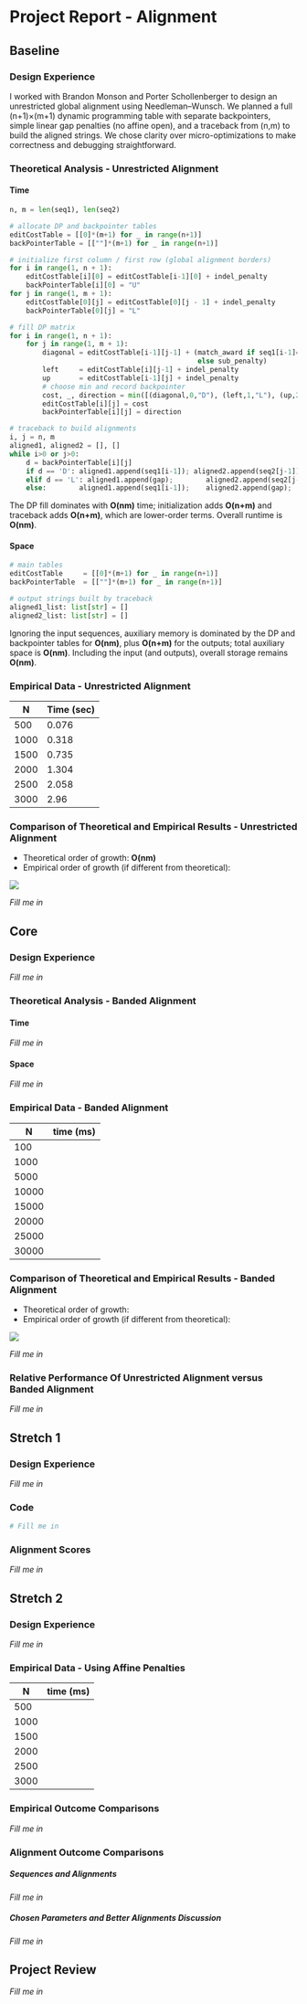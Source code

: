 # Project Report - Alignment

## Baseline

### Design Experience

I worked with Brandon Monson and Porter Schollenberger to design an unrestricted global alignment using Needleman–Wunsch. We planned a full (n+1)×(m+1) dynamic programming table with separate backpointers, simple linear gap penalties (no affine open), and a traceback from (n,m) to build the aligned strings. We chose clarity over micro-optimizations to make correctness and debugging straightforward.

### Theoretical Analysis - Unrestricted Alignment

#### Time

```py
n, m = len(seq1), len(seq2)

# allocate DP and backpointer tables
editCostTable = [[0]*(m+1) for _ in range(n+1)]                                   #            O(nm): allocate and zero-initialize
backPointerTable = [[""]*(m+1) for _ in range(n+1)]                                #            O(nm): allocate backpointers

# initialize first column / first row (global alignment borders)
for i in range(1, n + 1):                                                          #            O(n)
    editCostTable[i][0] = editCostTable[i-1][0] + indel_penalty
    backPointerTable[i][0] = "U"
for j in range(1, m + 1):                                                          #            O(m)
    editCostTable[0][j] = editCostTable[0][j - 1] + indel_penalty
    backPointerTable[0][j] = "L"

# fill DP matrix
for i in range(1, n + 1):                                                          #            O(n)
    for j in range(1, m + 1):                                                      #            O(m) → nested ⇒ O(nm)
        diagonal = editCostTable[i-1][j-1] + (match_award if seq1[i-1]==seq2[j-1]
                                              else sub_penalty)                    #            O(1)
        left     = editCostTable[i][j-1] + indel_penalty                           #            O(1)
        up       = editCostTable[i-1][j] + indel_penalty                           #            O(1)
        # choose min and record backpointer
        cost, _, direction = min([(diagonal,0,"D"), (left,1,"L"), (up,2,"U")])     #            O(1)
        editCostTable[i][j] = cost
        backPointerTable[i][j] = direction

# traceback to build alignments
i, j = n, m
aligned1, aligned2 = [], []
while i>0 or j>0:                                                                  #            O(n+m): one step per move
    d = backPointerTable[i][j]
    if d == 'D': aligned1.append(seq1[i-1]); aligned2.append(seq2[j-1]); i-=1; j-=1
    elif d == 'L': aligned1.append(gap);        aligned2.append(seq2[j-1]); j-=1
    else:        aligned1.append(seq1[i-1]);    aligned2.append(gap);        i-=1
```

The DP fill dominates with **O(nm)** time; initialization adds **O(n+m)** and traceback adds **O(n+m)**, which are lower-order terms. Overall runtime is **O(nm)**.

#### Space

```py
# main tables
editCostTable     = [[0]*(m+1) for _ in range(n+1)]                                #            O(nm): numeric DP table
backPointerTable  = [[""]*(m+1) for _ in range(n+1)]                                #            O(nm): backpointers

# output strings built by traceback
aligned1_list: list[str] = []                                                      #            O(n+m): stores final alignment 1
aligned2_list: list[str] = []                                                      #            O(n+m): stores final alignment 2
```

Ignoring the input sequences, auxiliary memory is dominated by the DP and backpointer tables for **O(nm)**, plus **O(n+m)** for the outputs; total auxiliary space is **O(nm)**. Including the input (and outputs), overall storage remains **O(nm)**.

### Empirical Data - Unrestricted Alignment

| N    | Time (sec) |
| ---- | ---------- |
| 500  | 0.076      |
| 1000 | 0.318      |
| 1500 | 0.735      |
| 2000 | 1.304      |
| 2500 | 2.058      |
| 3000 | 2.96       |

### Comparison of Theoretical and Empirical Results - Unrestricted Alignment

- Theoretical order of growth: **O(nm)**
- Empirical order of growth (if different from theoretical):

![](fill-me-in.png)

_Fill me in_

## Core

### Design Experience

_Fill me in_

### Theoretical Analysis - Banded Alignment

#### Time

_Fill me in_

#### Space

_Fill me in_

### Empirical Data - Banded Alignment

| N     | time (ms) |
| ----- | --------- |
| 100   |           |
| 1000  |           |
| 5000  |           |
| 10000 |           |
| 15000 |           |
| 20000 |           |
| 25000 |           |
| 30000 |           |

### Comparison of Theoretical and Empirical Results - Banded Alignment

- Theoretical order of growth:
- Empirical order of growth (if different from theoretical):

![](fill-me-in.png)

_Fill me in_

### Relative Performance Of Unrestricted Alignment versus Banded Alignment

_Fill me in_

## Stretch 1

### Design Experience

_Fill me in_

### Code

```python
# Fill me in
```

### Alignment Scores

_Fill me in_

## Stretch 2

### Design Experience

_Fill me in_

### Empirical Data - Using Affine Penalties

| N    | time (ms) |
| ---- | --------- |
| 500  |           |
| 1000 |           |
| 1500 |           |
| 2000 |           |
| 2500 |           |
| 3000 |           |

### Empirical Outcome Comparisons

_Fill me in_

### Alignment Outcome Comparisons

##### Sequences and Alignments

_Fill me in_

##### Chosen Parameters and Better Alignments Discussion

_Fill me in_

## Project Review

_Fill me in_
